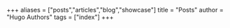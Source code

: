 +++
aliases = ["posts","articles","blog","showcase"]
title = "Posts"
author = "Hugo Authors"
tags = ["index"]
+++
